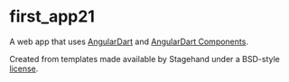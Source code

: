 # first_app21

A web app that uses [AngularDart](https://webdev.dartlang.org/angular) and
[AngularDart Components](https://webdev.dartlang.org/components).

Created from templates made available by Stagehand under a BSD-style
[license](https://github.com/dart-lang/stagehand/blob/master/LICENSE).
